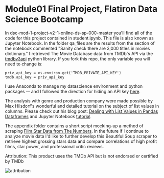 # Module01 Final Project, Flatiron Data Science Bootcamp

In dsc-mod-1-project-v2-1-online-ds-sp-000-master you'll find all of the code for this project contained in student.ipynb. This file is also known as Jupyter Notebook. In the folder qa_files are the results from the section of the notebook commented "Sanity check there are 3,000 titles in movies dictionary."
I retrieved The Movie Database data from TMDb's API via the [tmdbv3api](https://github.com/AnthonyBloomer/tmdbv3api) python library. If you fork this repo, the only variable you will need to change is:

```
priv_api_key = os.environ.get('TMDB_PRIVATE_API_KEY')
tmdb.api_key = priv_api_key
```

I use Anaconda to manage my datascience environment and python packages -- and I followed the direction for hiding an API key [here](https://docs.conda.io/projects/conda/en/latest/user-guide/tasks/manage-environments.html#saving-environment-variables).

The analysis with genre and production company were made possible by Max Hilsdorf's wonderful and detailed tutorial on the subject of list values in columns. Please check out his blog post: [Dealing with List Values in Pandas Dataframes](https://towardsdatascience.com/dealing-with-list-values-in-pandas-dataframes-a177e534f173) and Jupyter Notebook [tutorial](https://github.com/MaxHilsdorf/dealing_with_lists_in_pandas).


The appendix folder contains a short script mocking-up a method of scraping [Film Star Data from The Numbers](https://www.the-numbers.com/box-office-star-records/domestic/yearly-acting/highest-grossing-2021-stars).
In the future if I continue to analyze movie data I'd like to further develop this Beautiful Soup scraper to retrieve highest grossing stars data and compare correlations of high profit films, star power, and professional critic reviews.

Attribution: This product uses the TMDb API but is not endorsed or certified by TMDb

![attribution](https://user-images.githubusercontent.com/71570329/121915422-0bf4be80-cce8-11eb-8992-64b37edacef9.png)
